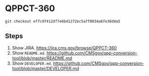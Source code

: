 # QPPCT-360

`git checkout effc97412df7e6b41272ec5a7f8034a6fe36d4a5`

## Steps
1. Show JIRA. https://jira.cms.gov/browse/QPPCT-360
1. Show `README.md`. https://github.com/CMSgov/qpp-conversion-tool/blob/master/README.md
1. Show `DEVELOPER.md`. https://github.com/CMSgov/qpp-conversion-tool/blob/master/DEVELOPER.md
